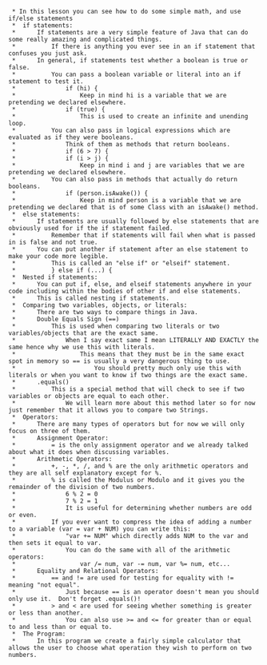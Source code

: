 	 * In this lesson you can see how to do some simple math, and use if/else statements
	 * 	if statements:
	 * 		If statements are a very simple feature of Java that can do some really amazing and complicated things.
	 * 			If there is anything you ever see in an if statement that confuses you just ask.
	 * 		In general, if statements test whether a boolean is true or false.
	 * 			You can pass a boolean variable or literal into an if statement to test it.
	 * 				if (hi) {
	 * 					Keep in mind hi is a variable that we are pretending we declared elsewhere.
	 * 				if (true) {
	 * 					This is used to create an infinite and unending loop.
	 * 			You can also pass in logical expressions which are evaluated as if they were booleans.
	 * 				Think of them as methods that return booleans.
	 * 				if (6 > 7) {
	 * 				if (i > j) {
	 * 					Keep in mind i and j are variables that we are pretending we declared elsewhere.
	 * 			You can also pass in methods that actually do return booleans.
	 * 				if (person.isAwake()) {
	 * 					Keep in mind person is a variable that we are pretending we declared that is of some Class with an isAwake() method.
	 * 	else statements:
	 * 		If statements are usually followed by else statements that are obviously used for if the if statement failed.
	 *			Remember that if statements will fail when what is passed in is false and not true.
	 *		You can put another if statement after an else statement to make your code more legible.
	 *			This is called an "else if" or "elseif" statement.
	 *			} else if (...) {
	 *	Nested if statements:
	 *		You can put if, else, and elseif statements anywhere in your code including within the bodies of other if and else statements.
	 *		This is called nesting if statements.
	 *	Comparing two variables, objects, or literals:
	 *		There are two ways to compare things in Java.
	 *		Double Equals Sign (==)
	 *			This is used when comparing two literals or two variables/objects that are the exact same.
	 *				When I say exact same I mean LITERALLY AND EXACTLY the same hence why we use this with literals.
	 *					This means that they must be in the same exact spot in memory so == is usually a very dangerous thing to use.
	 *						You should pretty much only use this with literals or when you want to know if two things are the exact same.
	 *		.equals()
	 *			This is a special method that will check to see if two variables or objects are equal to each other.
	 *				We will learn more about this method later so for now just remember that it allows you to compare two Strings.
	 *	Operators:
	 *		There are many types of operators but for now we will only focus on three of them.
	 *		Assignment Operator:
	 *			= is the only assignment operator and we already talked about what it does when discussing variables.
	 *		Arithmetic Operators:
	 *			+, -, *, /, and % are the only arithmetic operators and they are all self explanatory except for %.
	 *			% is called the Modulus or Modulo and it gives you the remainder of the division of two numbers.
	 *				6 % 2 = 0
	 *				7 % 2 = 1
	 *				It is useful for determining whether numbers are odd or even.
	 *			If you ever want to compress the idea of adding a number to a variable (var = var + NUM) you can write this:
	 *				"var += NUM" which directly adds NUM to the var and then sets it equal to var.
	 *				You can do the same with all of the arithmetic operators:
	 *					var /= num, var -= num, var %= num, etc...
	 *		Equality and Relational Operators:
	 *			== and != are used for testing for equality with != meaning "not equal".
	 *				Just because == is an operator doesn't mean you should only use it.  Don't forget .equals()!
	 *			> and < are used for seeing whether something is greater or less than another.
	 *				You can also use >= and <= for greater than or equal to and less than or equal to.
	 *	The Program:
	 *		In this program we create a fairly simple calculator that allows the user to choose what operation they wish to perform on two numbers.
